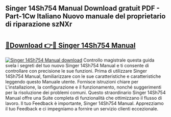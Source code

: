 ## Singer 14Sh754 Manual Download gratuit PDF - Part-1Cw Italiano Nuovo manuale del proprietario di riparazione szNXr

# <h2><a href="http://dfbgpv.blite.top/?on=Singer+14Sh754+Manual">🔗Download 👉🔴 Singer 14Sh754 Manual</a></h2>

[![Singer 14Sh754 Manual download](https://i.imgur.com/lujVjoI.png)](http://dfbgpv.blite.top/?on=Singer+14Sh754+Manual)
Controllo magistrale questa guida svela i segreti del tuo nuovo Singer 14Sh754 Manual e ti consente di controllare con precisione le sue funzioni. Prima di utilizzare Singer 14Sh754 Manual, familiarizzare con le sue caratteristiche e caratteristiche leggendo questo Manuale utente. Fornisce istruzioni chiare per L'installazione, la configurazione e il funzionamento, nonché suggerimenti per la risoluzione dei problemi comuni. Questo straordinario Singer 14Sh754 Manual offre una Suite completa di funzionalità che ottimizzano il flusso di lavoro. Il tuo Feedback è importante, Singer 14Sh754 Manual. Apprezziamo il tuo Feedback e ci impegniamo a fornire un servizio clienti eccezionale.
